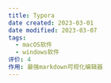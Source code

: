 ```yaml
---
title: Typora
date created: 2023-03-01
date modified: 2023-03-07
tags:
  - macOS软件
  - windows软件
评价: 4
作用: 最强markdown可视化编辑器
---
```

